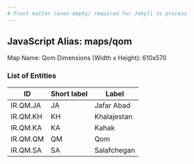 ```yaml
---
# Front matter (even empty) required for Jekyll to process
---
```


## JavaScript Alias: maps/qom

Map Name: Qom
Dimensions (Width x Height): 610x570





### List of Entities

ID | Short label | Label
---|---|---|
IR.QM.JA|JA|Jafar Abad
IR.QM.KH|KH|Khalajestan
IR.QM.KA|KA|Kahak
IR.QM.QM|QM|Qom
IR.QM.SA|SA|Salafchegan